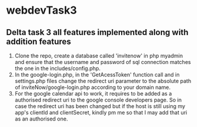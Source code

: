 # webdevTask3
## Delta task 3 all features implemented along with addition features
1. Clone the repo, create a database called 'invitenow' in php myadmin and ensure that the username and password of sql connection matches    the one in the includes/config.php.
2. In the google-login.php, in the 'GetAcessToken' function call and in settings.php files change the redirect uri parameter to the           absolute path of inviteNow/google-login.php according to your domain name.
3. For the google calendar api to work, it requires to be added as a authorised redirect uri to the google console developers page. So in    case the redirect uri has been changed but if the host is still using my app's clientId and clientSecret, kindly pm me so that I may       add that uri as an authorised one.
